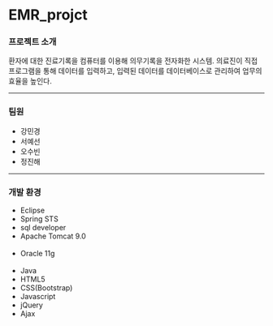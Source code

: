 # EMR_projct

### 프로젝트 소개
환자에 대한 진료기록을 컴퓨터를 이용해 의무기록을 전자화한 시스템.
의료진이 직접 프로그램을 통해 데이터를 입력하고, 입력된 데이터를 데이터베이스로 관리하여 업무의 효율을 높인다.
***
### 팀원
* 강민경
* 서예선
* 오수빈
* 정진해
***
### 개발 환경

* Eclipse
* Spring STS
* sql developer
* Apache Tomcat 9.0<br><br>
* Oracle 11g<br><br>
* Java
* HTML5
* CSS(Bootstrap)
* Javascript
* jQuery
* Ajax
